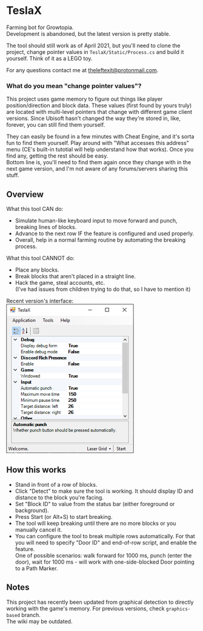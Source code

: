 # TeslaX
Farming bot for Growtopia.  
Development is abandoned, but the latest version is pretty stable.  

The tool should still work as of April 2021, but you'll need to clone the project, change pointer values in `TeslaX/Static/Process.cs` and build it yourself. Think of it as a LEGO toy.  

For any questions contact me at theleftexit@protonmail.com.

### What do you mean "change pointer values"?
This project uses game memory to figure out things like player position/direction and block data. These values (first found by yours truly) are located with multi-level pointers that change with different game client versions. Since Ubisoft hasn't changed the way they're stored in, like, forever, you can still find them yourself.  

They can easily be found in a few minutes with Cheat Engine, and it's sorta fun to find them yourself. Play around with "What accesses this address" menu (CE's built-in tutotial will help understand how that works). Once you find any, getting the rest should be easy.  
Bottom line is, you'll need to find them again once they change with in the next game version, and I'm not aware of any forums/servers sharing this stuff.  

## Overview
What this tool CAN do:
 - Simulate human-like keyboard input to move forward and punch, breaking lines of blocks.
 - Advance to the next row IF the feature is configured and used properly.
 - Overall, help in a normal farming routine by automating the breaking process.

What this tool CANNOT do:
 - Place any blocks.
 - Break blocks that aren't placed in a straight line.
 - Hack the game, steal accounts, etc.  
(I've had issues from children trying to do that, so I have to mention it)

Recent version's interface:  
![Window](shot.PNG)

## How this works
 - Stand in front of a row of blocks.
 - Click "Detect" to make sure the tool is working. It should display ID and distance to the block you're facing.
 - Set "Block ID" to value from the status bar (either foreground or background).
 - Press Start (or Alt+S) to start breaking.
 - The tool will keep breaking until there are no more blocks or you manually cancel it.
 - You can configure the tool to break multiple rows automatically. For that you will need to specify "Door ID" and end-of-row script, and enable the feature.  
One of possible scenarios: walk forward for 1000 ms, punch (enter the door), wait for 1000 ms - will work with one-side-blocked Door pointing to a Path Marker.

## Notes
This project has recently been updated from graphical detection to directly working with the game's memory. For previous versions, check `graphics-based` branch.  
The wiki may be outdated.
